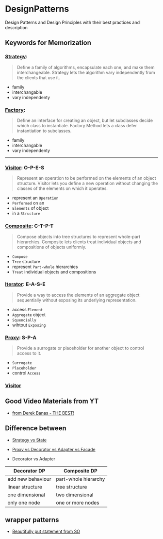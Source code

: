 # DesignPatterns
Design Patterns and Design Principles with their best practices and description

## Keywords for Memorization
### [Strategy](https://sourcemaking.com/design_patterns/strategy):
> Define a family of algorithms, encapsulate each one, and make them interchangeable. Strategy lets the algorithm vary independently from the clients that use it.
- family
- interchangable
- vary independenty

### [Factory](https://sourcemaking.com/design_patterns/factory_method):
> Define an interface for creating an object, but let subclasses decide which class to instantiate. Factory Method lets a class defer instantiation to subclasses.
- family
- interchangable
- vary independenty

----

### [Visitor](https://sourcemaking.com/design_patterns/visitor): O-P-E-S
> Represent an operation to be performed on the elements of an object structure. Visitor lets you define a new operation without changing the classes of the elements on which it operates.
- represent an `Operation`
- `Performed` on an 
- `Elements` of object 
- in a `Structure`

### [Composite](https://sourcemaking.com/design_patterns/composite): C-T-P-T
> Compose objects into tree structures to represent whole-part hierarchies. Composite lets clients treat individual objects and compositions of objects uniformly.
- `Compose` 
- `Tree` structure
- represent `Part-whole` hierarchies
- `Treat` individual objects and compositions

### [Iterator](https://sourcemaking.com/design_patterns/iterator): E-A-S-E
> Provide a way to access the elements of an aggregate object sequentially without exposing its underlying representation.
- access `Element`
- `Aggregate` object
- `Squencially`
- wihtout `Exposing`

### [Proxy](https://sourcemaking.com/design_patterns/proxy): S-P-A
> Provide a surrogate or placeholder for another object to control access to it.
- `Surrogate`
- `Placeholder`
- control `Access`


### [Visitor]()

## Good Video Materials from YT
- [from Derek Banas - THE BEST!](https://www.youtube.com/watch?v=vNHpsC5ng_E&list=PLF206E906175C7E07)


## Difference between
- [Strategy vs State](https://www.javabrahman.com/design-patterns/strategy-design-pattern-versus-state-design-pattern-analysis/)

- [Proxy vs Decorator vs Adapter vs Facade](https://stackoverflow.com/questions/350404/how-do-the-proxy-decorator-adapter-and-bridge-patterns-differ)

- Decorator vs Adapter

|Decorator DP|Composite DP|
|----|----|
|add new behaviour|part-whole hierarchy|
|linear structure|tree structure|
|one dimensional|two dimensional|
|only one node|one or more nodes|


## wrapper patterns
- [Beautifully put statement from SO](https://stackoverflow.com/a/53344777/6021740)

